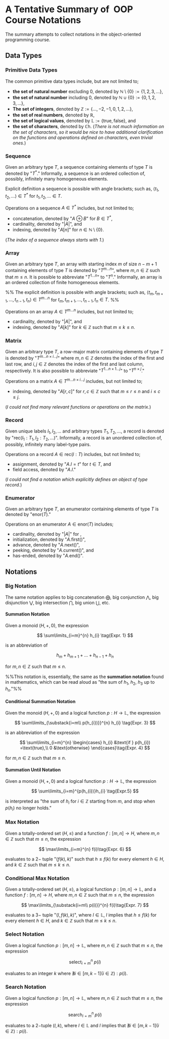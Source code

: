 # A Tentative Summary of  OOP Course Notations

The summary attempts to collect notations in the object-oriented programming course.

## Data Types

### Primitive Data Types

The common primitive data types include, but are not limited to;
- **the set of natural number** excluding $0$, denoted by $\mathbb{N}\setminus\{0\}:=\{1,2,3,\ldots\}$,
- **the set of natural number** including $0$, denoted by $\mathbb{N}\cup\{0\}:=\{0,1,2,3,\ldots\}$,
- **The set of integers**, denoted by $\mathbb{Z}:=\{\ldots,-2,-1,0,1,2,\ldots\}$,
- **the set of real numbers**, denoted by $\mathbb{R}$,
- **the set of logical values**, denoted by $\mathbb{L}:=\{\text{true},\text{false}\}$, and
- **the set of characters**, denoted by $\mathbb{C}\text{h}$. (*There is not much information on the set of characters, so it would be nice to have additional clarification on the functions and operations defined on characters, even trivial ones.*)

### Sequence

Given an arbitrary type $T$, a sequence containing elements of type $T$ is denoted by "$T^{*}$." Informally, a sequence is an ordered collection of, possibly, infinitely many homogeneous elements. 

Explicit definition a sequence is possible with angle brackets; such as, $\langle t_{1}, t_{2},\ldots\rangle\in T^{*}$ for $t_{1},t_{2},\ldots\in T$.

Operations on a sequence $A\in T^{*}$ includes, but not limited to;
- concatenation, denoted by "$A\oplus B$" for $B\in T^{*}$,
- cardinality, denoted by "$|A|$", and
- indexing, denoted by "$A[n]$" for $n\in\mathbb{N}\setminus\{0\}$.

(*The index of a sequence always starts with $1$.*)

### Array

Given an arbitrary type $T$, an array with starting index $m$ of size $n-m+1$ containing elements of type $T$ is denoted by "$T^{m\ldots n}$", where $m,n\in\mathbb{Z}$ such that $m\le n$. It is possible to abbreviate "$T^{1\ldots n}$" to "$T^{n}$." Informally, an array is an ordered collection of finite homogeneous elements.

%% The explicit definition is possible with angle brackets; such as, $\langle t_{m}, t_{m+1},\ldots,t_{n-1}, t_{n}\rangle\in T^{m\ldots n}$ for $t_{m}, t_{m+1},\ldots,t_{n-1}, t_{n}\in T$.
 %%
 
Operations on an array $A\in T^{m\ldots n}$ includes, but not limited to;
- cardinality, denoted by "$|A|$", and
- indexing, denoted by "$A[k]$" for $k\in\mathbb{Z}$ such that $m\le k\le n$.

### Matrix

Given an arbitrary type $T$, a row-major matrix containing elements of type $T$ is denoted by "$T^{m\ldots n\times i\ldots j}$" where $m,n\in\mathbb{Z}$ denotes the index of the first and last row, and $i,j\in\mathbb{Z}$ denotes the index of the first and last column, respectively. It is also possible to abbreviate "$T^{1\ldots n\times 1\ldots j}$" to "$T^{n\times j}$."

Operations on a matrix $A\in T^{m\ldots n\times i\ldots j}$ includes, but not limited to;
- indexing, denoted by "$A[r,c]$" for $r,c\in\mathbb{Z}$ such that $m\le r\le n$ and $i\le c\le j$.

(*I could not find many relevant functions or operations on the matrix.*)

### Record

Given unique labels $l_{1},l_{2},\ldots$ and arbitrary types $T_{1},T_{2},\ldots$, a record is denoted by "$\text{rec}(l_{1}:T_{1}, l_{2}:T_{2},\ldots)$". Informally, a record is an unordered collection of, possibly, infinitely many label-type pairs.

Operations on a record $A\in\text{rec}(l : T)$ includes, but not limited to;
- assignment, denoted by "$A.l = t$" for  $t\in T$, and
- field access, denoted by "$A.l$."

(*I could not find a notation which explicitly defines an object of type record.*)

### Enumerator

Given an arbitrary type $T$, an enumerator containing elements of type $T$ is denoted by "$\text{enor}(T)$."

Operations on an enumerator $A\in\text{enor}(T)$ includes;
- cardinality, denoted by "$|A|$" for ,
- initialization, denoted by "$A.\text{first}()$",
- advance, denoted by "$A.\text{next}()$",
- peeking, denoted by "$A.\text{current}()$", and 
- has-ended, denoted by "$A.\text{end}()$".

## Notations

### Big Notation

The same notation applies to big concatenation $\bigoplus$, big conjunction $\bigwedge$, big disjunction $\bigvee$, big intersection $\bigcap$, big union $\bigcup$, etc.

#### Summation Notation

Given a monoid $(H,+,0)$, the expression

$$
\sum\limits_{i=m}^{n} h_{i} \tag{Expr. 1}
$$

is an abbreviation of

$$
h_{m}+h_{m+1}+\ldots + h_{n-1}+h_{n} \tag{Expr. 2}
$$

for $m,n\in\mathbb{Z}$ such that $m\le n$.

%%This notation is, essentially, the same as the **summation notation** found in mathematics, which can be read aloud as "the sum of $h_{1}$, $h_2$, $h_{3}$ up to $h_{n}$."%%

#### Conditional Summation Notation

Given the monoid $(H,+,0)$ and a logical function $p:H\to\mathbb{L}$, the expression

$$
\sum\limits_{\substack{i=m\\ p(h_{i})}}^{n} h_{i} \tag{Expr. 3}
$$

is an abbreviation of the expression

$$
\sum\limits_{i=m}^{n} \begin{cases}
h_{i} &\text{if } p(h_{i}) =\text{true},\\
0 &\text{otherwise}
\end{cases}\tag{Expr. 4}
$$

for $m,n\in\mathbb{Z}$ such that $m\le n$.

#### Summation Until Notation

Given a monoid $(H,+,0)$ and a logical function $p:H\to\mathbb{L}$, the expression

$$
\sum\limits_{i=m}^{p(h_{i})}h_{i} \tag{Expr.5}
$$

is interpreted as "the sum of $h_{i}$ for $i\in\mathbb{Z}$ starting from $m$, and stop when $p(h_{i})$ no longer holds."

### Max Notation

Given a totally-ordered set $(H,\le)$ and a function $f:[m,n]\to H$, where $m,n\in\mathbb{Z}$ such that $m\le n$, the expression

$$
\max\limits_{i=m}^{n} f(i)\tag{Expr. 6}
$$

evaluates to a $2-$ tuple "$(f(k),k)$" such that $h\le f(k)$ for every element $h\in H$, and $k\in\mathbb{Z}$ such that $m\le k\le n$.

### Conditional Max Notation

Given a totally-ordered set $(H,\le)$, a logical function $p:[m,n]\to\mathbb{L}$, and a function $f:[m,n]\to H$, where $m,n\in\mathbb{Z}$ such that $m\le n$, the expression

$$
\max\limits_{\substack{i=m\\ p(i)}}^{n} f(i)\tag{Expr. 7}
$$

evaluates to a $3-$ tuple "$(l,f(k),k)$", where $l\in\mathbb{L}$, $l$ implies that $h\le f(k)$ for every element $h\in H$, and $k\in\mathbb{Z}$ such that $m\le k\le n$.

### Select Notation

Given a logical function $p:[m,n]\to\mathbb{L}$, where $m,n\in\mathbb{Z}$ such that $m\le n$, the expression

$$
\text{select}_{i=m}^{n}\;p(i)\tag{Expr. 8}
$$

evaluates to an integer $k$ where $\nexists i\in[m,k-1](i\in\mathbb{Z}) : p(i)$.

### Search Notation

Given a logical function $p:[m,n]\to\mathbb{L}$, where $m,n\in\mathbb{Z}$ such that $m\le n$, the expression

$$
\text{search}_{i=m}^{n}\;p(i)\tag{Expr. 9}
$$

evaluates to a $2-$tuple $(l,k)$, where $l\in\mathbb{L}$ and $l$ implies that $\nexists i\in[m,k-1](i\in\mathbb{Z}) : p(i)$.

